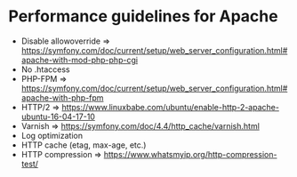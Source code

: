 # Performance guidelines for Apache

- Disable allowoverride => https://symfony.com/doc/current/setup/web_server_configuration.html#apache-with-mod-php-php-cgi
- No .htaccess
- PHP-FPM => https://symfony.com/doc/current/setup/web_server_configuration.html#apache-with-php-fpm
- HTTP/2 => https://www.linuxbabe.com/ubuntu/enable-http-2-apache-ubuntu-16-04-17-10
- Varnish => https://symfony.com/doc/4.4/http_cache/varnish.html
- Log optimization
- HTTP cache (etag, max-age, etc.)
- HTTP compression => https://www.whatsmyip.org/http-compression-test/
